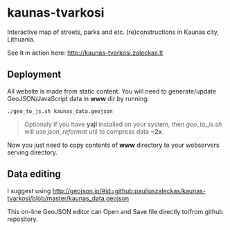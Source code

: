 # kaunas-tvarkosi
Interactive map of streets, parks and etc. (re)constructions in Kaunas city, Lithuania.

See it in action here: http://kaunas-tvarkosi.zaleckas.lt

## Deployment
All website is made from static content.
You will need to generate/update GeoJSON/JavaScript data in **www** dir by running:

    ./geo_to_js.sh kaunas_data.geojson

> Optionaly if you have **yajl** installed on your system, then *geo_to_js.sh* will use *json_reformat* util to compress data **~2x**.

Now you just need to copy contents of **www** directory to your webservers serving directory.

## Data editing
I suggest using http://geojson.io/#id=github:pauliuszaleckas/kaunas-tvarkosi/blob/master/kaunas_data.geojson

This on-line GeoJSON editor can Open and Save file directly to/from github repository.
